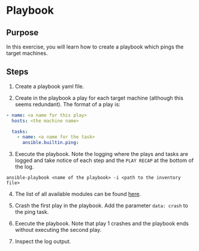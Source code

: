 # Playbook

## Purpose
In this exercise, you will learn how to create a playbook which pings the target machines.

## Steps

1. Create a playbook yaml file.

2. Create in the playbook a play for each target machine (although this seems redundant).
The format of a play is:

```yaml
- name: <a name for this play>
  hosts: <the machine name>

  tasks:
    - name: <a name for the task>
      ansible.builtin.ping:

```

3. Execute the playbook. Note the logging where the plays and tasks are logged and take notice of each step and the `PLAY RECAP` at the bottom of the log.
```shell
ansible-playbook <name of the playbook> -i <path to the inventory file>
```

4. The list of all available modules can be found [here](https://docs.ansible.com/ansible/latest/collections/index_module.html). 

5. Crash the first play in the playbook. Add the parameter `data: crash` to the ping task.

6. Execute the playbook. Note that play 1 crashes and the playbook ends without executing the second play.

7. Inspect the log output.